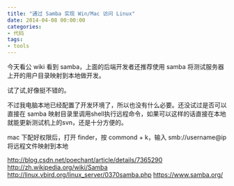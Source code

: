 ```yaml
---
title: "通过 Samba 实现 Win/Mac 访问 Linux"
date: 2014-04-08 00:00:00
categories:
- 代码
tags:
- tools
---
```


今天看公 wiki 看到 samba，上面的后端开发者还推荐使用 samba 将测试服务器上开的用户目录映射到本地做开发。

试了试,好像挺不错的。

不过我电脑本地已经配置了开发环境了，所以也没有什么必要。还没试过是否可以直接在 samba 映射目录里调用shell执行远程命令，如果可以这样的话直接在本地就能更新测试机上的svn，还是十分方便的。

mac 下配好权限后，打开 finder，按 commond + k，输入 smb://username@ip 将远程文件映射到本地

http://blog.csdn.net/poechant/article/details/7365290
http://zh.wikipedia.org/wiki/Samba
http://linux.vbird.org/linux_server/0370samba.php
https://www.samba.org/
